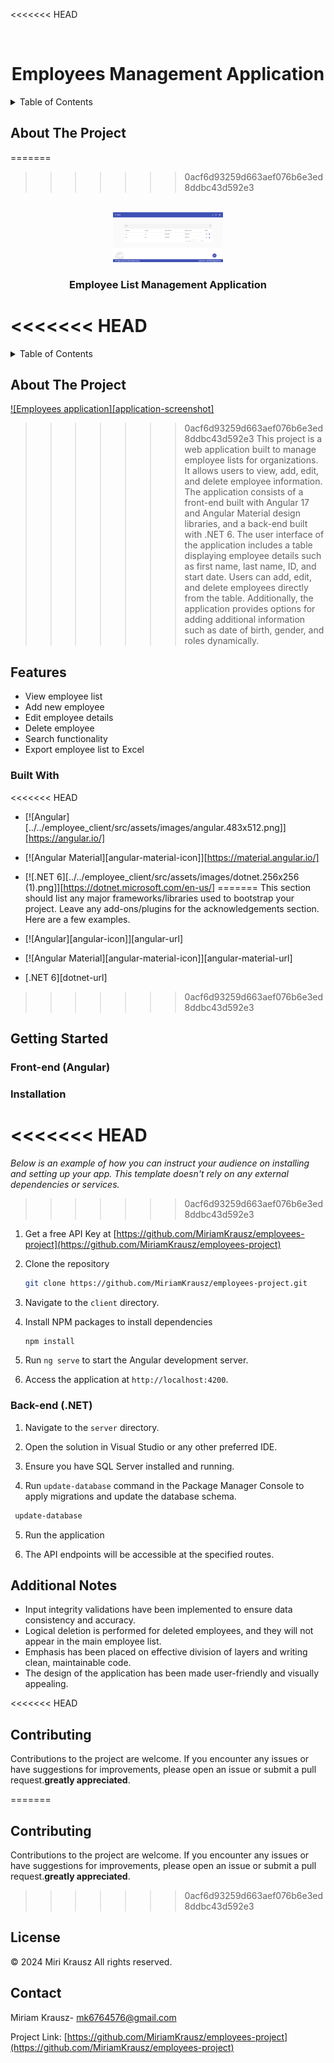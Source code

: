 
<a name="Employee List Management Application"></a>
<<<<<<< HEAD

<!-- PROJECT LOGO -->
<br />
<div align="center">

  <h1 align="center">Employees Management Application</h1>
</div>



<!-- TABLE OF CONTENTS -->
<details>
  <summary>Table of Contents</summary>
  <ol>
    <li>
      <a href="#about-the-project">About The Project</a>
      <ul>
        <li><a href="#built-with">Built With</a></li>
            <li><a href="#Features">Features</a></li>
      </ul>
    </li>
    <li>
      <a href="#getting-started">Getting Started</a>
      <ul>
        <li><a href="#installation">Installation</a></li>
      </ul>
    </li>
    <li><a href="#Additional Notes">Additional Notes</a></li>
    <li><a href="#contributing">Contributing</a></li>
    <li><a href="#license">License</a></li>
    <li><a href="#contact">Contact</a></li>
  </ol>
</details>



<!-- ABOUT THE PROJECT -->
## About The Project
=======
>>>>>>> 0acf6d93259d663aef076b6e3ed8ddbc43d592e3

<!-- PROJECT LOGO -->
<br />
<div align="center">
  <a href="https://github.com/MiriamKrausz/employees-project">
    <img src="](../../employee_client/src/assets/images/screenshot.png" alt="Screenshot of the application width="80" height="80">
  </a>

  <h3 align="center">Employee List Management Application</h3>
</div>

<<<<<<< HEAD
=======


<!-- TABLE OF CONTENTS -->
<details>
  <summary>Table of Contents</summary>
  <ol>
    <li>
      <a href="#about-the-project">About The Project</a>
      <ul>
        <li><a href="#built-with">Built With</a></li>
            <li><a href="#Features">Features</a></li>
      </ul>
    </li>
    <li>
      <a href="#getting-started">Getting Started</a>
      <ul>
        <li><a href="#installation">Installation</a></li>
      </ul>
    </li>
    <li><a href="#Additional Notes">Additional Notes</a></li>
    <li><a href="#contributing">Contributing</a></li>
    <li><a href="#license">License</a></li>
    <li><a href="#contact">Contact</a></li>
  </ol>
</details>



<!-- ABOUT THE PROJECT -->
## About The Project

[![Employees application][application-screenshot]](/employee_client/src/assets/images/screenshot.png)

>>>>>>> 0acf6d93259d663aef076b6e3ed8ddbc43d592e3
This project is a web application built to manage employee lists for organizations. It allows users to view, add, edit, and delete employee information. The application consists of a front-end built with Angular 17 and Angular Material design libraries, and a back-end built with .NET 6.
The user interface of the application includes a table displaying employee details such as first name, last name, ID, and start date. Users can add, edit, and delete employees directly from the table. Additionally, the application provides options for adding additional information such as date of birth, gender, and roles dynamically.

## Features

- View employee list
- Add new employee
- Edit employee details
- Delete employee
- Search functionality
- Export employee list to Excel


### Built With

<<<<<<< HEAD
- [![Angular][../../employee_client/src/assets/images/angular.483x512.png]][https://angular.io/]
- [![Angular Material][angular-material-icon]][https://material.angular.io/]
- [![.NET 6][../../employee_client/src/assets/images/dotnet.256x256 (1).png]][https://dotnet.microsoft.com/en-us/]
=======
This section should list any major frameworks/libraries used to bootstrap your project. Leave any add-ons/plugins for the acknowledgements section. Here are a few examples.

- [![Angular][angular-icon]][angular-url]
- [![Angular Material][angular-material-icon]][angular-material-url]
- [.NET 6][dotnet-url]
>>>>>>> 0acf6d93259d663aef076b6e3ed8ddbc43d592e3



<!-- GETTING STARTED -->
## Getting Started

### Front-end (Angular)

### Installation

<<<<<<< HEAD
=======
_Below is an example of how you can instruct your audience on installing and setting up your app. This template doesn't rely on any external dependencies or services._

>>>>>>> 0acf6d93259d663aef076b6e3ed8ddbc43d592e3
1. Get a free API Key at [https://github.com/MiriamKrausz/employees-project](https://github.com/MiriamKrausz/employees-project)
2. Clone the repository
   ```sh
   git clone https://github.com/MiriamKrausz/employees-project.git
   ```
3. Navigate to the `client` directory.

4. Install NPM packages to install dependencies
   ```sh
   npm install
   ```
5. Run `ng serve` to start the Angular development server.

6. Access the application at `http://localhost:4200`.

### Back-end (.NET)

1. Navigate to the `server` directory.

2. Open the solution in Visual Studio or any other preferred IDE.

3. Ensure you have SQL Server installed and running.

4. Run `update-database` command in the Package Manager Console to apply migrations and update the database schema.

  ```sh
   update-database
   ```
5. Run the application

6. The API endpoints will be accessible at the specified routes.




<!-- USAGE EXAMPLES -->
## Additional Notes

- Input integrity validations have been implemented to ensure data consistency and accuracy.
- Logical deletion is performed for deleted employees, and they will not appear in the main employee list.
- Emphasis has been placed on effective division of layers and writing clean, maintainable code.
- The design of the application has been made user-friendly and visually appealing.


<<<<<<< HEAD
<!-- CONTRIBUTING -->
## Contributing

Contributions to the project are welcome. If you encounter any issues or have suggestions for improvements, please open an issue or submit a pull request.**greatly appreciated**.



=======




<!-- CONTRIBUTING -->
## Contributing

Contributions to the project are welcome. If you encounter any issues or have suggestions for improvements, please open an issue or submit a pull request.**greatly appreciated**.



>>>>>>> 0acf6d93259d663aef076b6e3ed8ddbc43d592e3
<!-- LICENSE -->
## License

© 2024 Miri Krausz All rights reserved. 



<!-- CONTACT -->
## Contact

Miriam Krausz- mk6764576@gmail.com

Project Link: [https://github.com/MiriamKrausz/employees-project](https://github.com/MiriamKrausz/employees-project)


